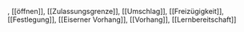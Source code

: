 , [[öffnen]], [[Zulassungsgrenze]], [[Um­schlag]], [[Freizügigkeit]], [[Festlegung]], [[Eiserner Vorhang]], [[Vorhang]], [[Lernbereitschaft]]